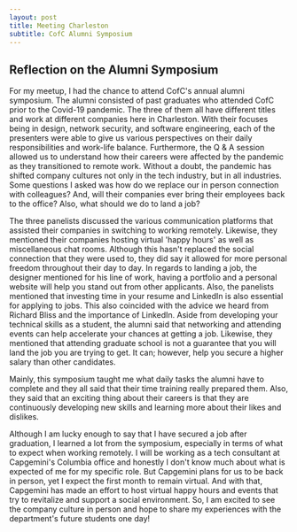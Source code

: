 ```yaml
--- 
layout: post
title: Meeting Charleston
subtitle: CofC Alumni Symposium 
---
```


## Reflection on the Alumni Symposium
For my meetup, I had the chance to attend CofC's annual alumni symposium. The alumni consisted of past graduates who attended CofC prior to the Covid-19 pandemic. The three of them all have different titles and work at different companies here in Charleston. With their focuses being in design, network security, and software engineering, each of the presenters were able to give us various perspectives on their daily responsibilities and work-life balance. Furthermore, the Q & A session allowed us to understand how their careers were affected by the pandemic as they transitioned to remote work. Without a doubt, the pandemic has shifted company cultures not only in the tech industry, but in all industries. Some questions I asked was how do we replace our in person connection with colleagues? And, will their companies ever bring their employees back to the office? Also, what should we do to land a job? 

The three panelists discussed the various communication platforms that assisted their companies in switching to working remotely. Likewise, they mentioned their companies hosting virtual 'happy hours' as well as miscellaneous chat rooms. Although this hasn't replaced the social connection that they were used to, they did say it allowed for more personal freedom throughout their day to day. In regards to landing a job, the designer mentioned for his line of work, having a portfolio and a personal website will help you stand out from other applicants. Also, the panelists mentioned that investing time in your resume and LinkedIn is also essential for applying to jobs. This also coincided with the advice we heard from Richard Bliss and the importance of LinkedIn. Aside from developing your technical skills as a student, the alumni said that networking and attending events can help accelerate your chances at getting a job. Likewise, they mentioned that attending graduate school is not a guarantee that you will land the job you are trying to get. It can; however, help you secure a higher salary than other candidates. 

Mainly, this symposium taught me what daily tasks the alumni have to complete and they all said that their time training really prepared them. Also, they said that an exciting thing about their careers is that they are continuously developing new skills and learning more about their likes and dislikes.

Although I am lucky enough to say that I have secured a job after graduation, I learned a lot from the symposium, especially in terms of what to expect when working remotely. I will be working as a tech consultant at Capgemini's Columbia office and honestly I don't know much about what is expected of me for my specific role. But Capgemini plans for us to be back in person, yet I expect the first month to remain virtual. And with that, Capgemini has made an effort to host virtual happy hours and events that try to revitalize and support a social environment. So, I am excited to see the company culture in person and hope to share my experiences with the department's future students one day! 
